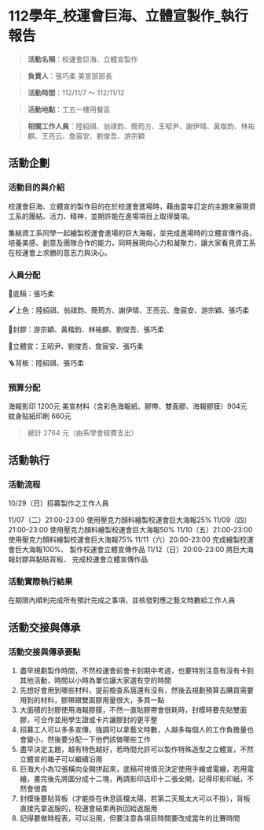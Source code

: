 # 112學年_校運會巨海、立體宣製作_執行報告

> **活動名稱**：校運會巨海、立體宣製作
> 

> **負責人**：張巧柔 美宣部部長
> 

> **活動時間**：112/11/7 ～ 112/11/12
> 

> **活動地點**：工五一樓用餐區
> 

> **相關工作人員**：陸紹祺、翁祺鈞、簡筠方、王昭尹、謝伊晴、黃楷鈞、林祐麒、王亮云、詹宸安、劉俊吾、游宗穎
> 

## 活動企劃

### 活動目的與介紹

校運會巨海、立體宣的製作目的在於校運會進場時，藉由當年訂定的主題來展現資工系的團結、活力、精神，並期許能在進場項目上取得獎項。

集結資工系同學一起繪製校運會進場的巨大海報，並完成進場時的立體宣傳作品，培養美感、創意及團隊合作的能力，同時展現向心力和凝聚力，讓大家看見資工系在校運會上求勝的意志力與決心。

### 人員分配

📜底稿：張巧柔

🖌️上色：陸紹祺、翁祺鈞、簡筠方、謝伊晴、王亮云、詹宸安、游宗穎、張巧柔

📐封膠：游宗穎、黃楷鈞、林祐麒、劉俊吾、張巧柔

🧸立體宣：王昭尹、劉俊吾、詹宸安、張巧柔

🪜背板：陸紹祺、張巧柔

### 預算分配

海報影印 1200元
美宣材料（含彩色海報紙、膠帶、雙面膠、海報膠膜）904元
紋身貼紙印刷 660元

> 總計 2764 元（由系學會經費支出）
> 

## 活動執行

### 活動流程

10/29（日）招募製作之工作人員

11/07（二）21:00-23:00
使用壓克力顏料繪製校運會巨大海報25%
11/09（四）21:00-23:00
使用壓克力顏料繪製校運會巨大海報50%
11/10（五）21:00-23:00
使用壓克力顏料繪製校運會巨大海報75%
11/11（六）20:00-23:00
完成繪製校運會巨大海報100%、
製作校運會立體宣傳作品
11/12（日）20:00-23:00
將巨大海報封膠與黏貼背板、
完成校運會立體宣傳作品

### 活動實際執行結果

在期限內順利完成所有預計完成之事項，並核發對應之藝文時數給工作人員

## 活動交接與傳承

### 活動交接與傳承要點

1. 盡早規劃製作時間，不然校運會前會卡到期中考週，也要特別注意有沒有卡到其他活動，時間以小時為單位讓大家選有空的時間
2. 先想好會用到哪些材料，提前檢查系窩還有沒有，然後去規劃預算去購買需要用到的材料，膠帶跟雙面膠用量很大，多買一點
3. 大面積的封膠使用海報膠膜，不然一直貼膠帶會很耗時，封模時要先貼雙面膠，可合作並用學生證或卡片讓膠封的更平整
4. 招募工人可以多多宣傳，強調可以拿藝文時數，人越多每個人的工作負擔量也會變小，然後要分配一下他們該做哪些工作
5. 盡早決定主題，越有特色越好，若時間允許可以製作特殊造型之立體宣，不然立體宣的箱子可以繼續沿用
6. 巨海大小為12張橫向全開拼起來，底稿可視情況決定使用手繪或電繪，若用電繪，畫完後先將圖分成十二塊，再請影印店印十二張全開，記得印影印紙，不然會很貴
7. 封模後要貼背板（才能掛在休息區檔太陽，若第二天風太大可以不掛），背板直接先拿返服的，校運會結束再拆回給返服用
8. 記得要做時程表，可以沿用，但要注意各項目時間要改成當年的比賽時間
